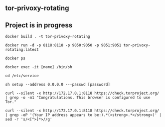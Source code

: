 ## tor-privoxy-rotating

## Project is in progress

`docker build . -t tor-privoxy-rotating`

`docker run -d -p 8118:8118 -p 9050:9050 -p 9051:9051 tor-privoxy-rotating:latest`

`docker ps`

`docker exec -it [name] /bin/sh`

`cd /etc/service`

`sh setup --address 0.0.0.0 ---passwd [password]`

`curl --silent -x http://172.17.0.1:8118 https://check.torproject.org/ | grep -o -m1 "Congratulations. This browser is configured to use Tor."`

`curl --silent -x http://172.17.0.1:8118 https://check.torproject.org/ | grep -oP '(Your IP address appears to be:).*(<strong>.*</strong>)' | sed -r 's/<[^>]*>//g'`
